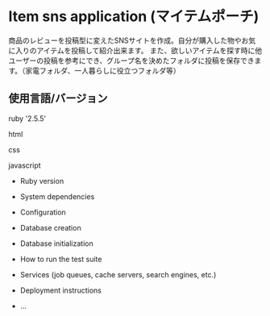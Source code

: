 # Item sns application (マイテムポーチ)

商品のレビューを投稿型に変えたSNSサイトを作成。自分が購入した物やお気に入りのアイテムを投稿して紹介出来ます。
また、欲しいアイテムを探す時に他ユーザーの投稿を参考にでき、グループ名を決めたフォルダに投稿を保存できます。（家電フォルダ、一人暮らしに役立つフォルダ等）

## 使用言語/バージョン
ruby '2.5.5'

html

css

javascript

* Ruby version

* System dependencies

* Configuration

* Database creation

* Database initialization

* How to run the test suite

* Services (job queues, cache servers, search engines, etc.)

* Deployment instructions

* ...
